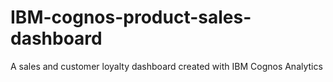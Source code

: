 # IBM-cognos-product-sales-dashboard
A sales and customer loyalty dashboard created with IBM Cognos Analytics
